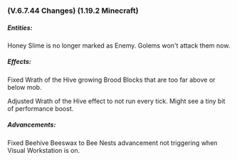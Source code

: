 ### **(V.6.7.44 Changes) (1.19.2 Minecraft)**

##### Entities:
Honey Slime is no longer marked as Enemy. Golems won't attack them now.

##### Effects:
Fixed Wrath of the Hive growing Brood Blocks that are too far above or below mob.

Adjusted Wrath of the Hive effect to not run every tick. Might see a tiny bit of performance boost.

##### Advancements:
Fixed Beehive Beeswax to Bee Nests advancement not triggering when Visual Workstation is on.